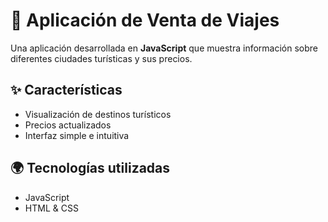 # 🧳 Aplicación de Venta de Viajes

Una aplicación desarrollada en **JavaScript** que muestra información sobre diferentes ciudades turísticas y sus precios.

## ✨ Características

- Visualización de destinos turísticos
- Precios actualizados
- Interfaz simple e intuitiva

## 🌍 Tecnologías utilizadas

- JavaScript
- HTML & CSS
